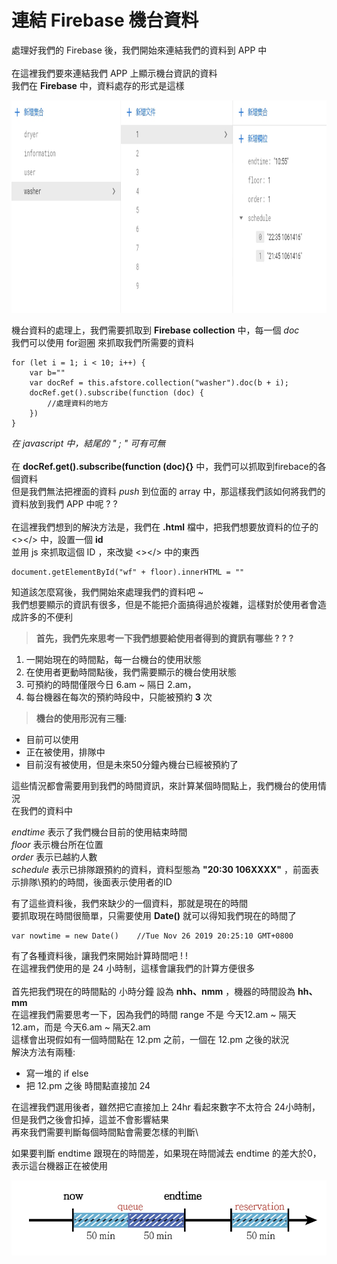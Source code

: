# 連結 Firebase 機台資料

處理好我們的 Firebase 後，我們開始來連結我們的資料到 APP 中 \
\
在這裡我們要來連結我們 APP 上顯示機台資訊的資料\
我們在 **Firebase** 中，資料處存的形式是這樣

<img src="教程圖片/1574770379598.jpg" width="800px" height="340px">

機台資料的處理上，我們需要抓取到 **Firebase collection** 中，每一個 *doc* \
我們可以使用 for迴圈 來抓取我們所需要的資料

    for (let i = 1; i < 10; i++) {
        var b=""
        var docRef = this.afstore.collection("washer").doc(b + i);
        docRef.get().subscribe(function (doc) {
            //處理資料的地方
        })
    }

*在 javascript 中，結尾的 " ; " 可有可無* \
\
在 **docRef.get().subscribe(function (doc){}** 中，我們可以抓取到firebace的各個資料\
但是我們無法把裡面的資料 *push* 到位面的 array 中，那這樣我們該如何將我們的資料放到我們 APP 中呢 ? ? \
\
在這裡我們想到的解決方法是，我們在 **.html** 檔中，把我們想要放資料的位子的 <></> 中，設置一個 **id** \
並用 js 來抓取這個 ID ，來改變 <></> 中的東西

    document.getElementById("wf" + floor).innerHTML = ""

知道該怎麼寫後，我們開始來處理我們的資料吧 ~ \
我們想要顯示的資訊有很多，但是不能把介面搞得過於複雜，這樣對於使用者會造成許多的不便利

> **首先，我們先來思考一下我們想要給使用者得到的資訊有哪些 ? ? ?**
1. 一開始現在的時間點，每一台機台的使用狀態
2. 在使用者更動時間點後，我們需要顯示的機台使用狀態
3. 可預約的時間僅限今日 6.am ~ 隔日 2.am，
4. 每台機器在每次的預約時段中，只能被預約 **3** 次

>**機台的使用形況有三種:**
* 目前可以使用
* 正在被使用，排隊中
* 目前沒有被使用，但是未來50分鐘內機台已經被預約了 

這些情況都會需要用到我們的時間資訊，來計算某個時間點上，我們機台的使用情況\
在我們的資料中


*endtime* 表示了我們機台目前的使用結束時間\
*floor* 表示機台所在位置\
*order* 表示已越約人數\
*schedule* 表示已排隊跟預約的資料，資料型態為 **"20:30 106XXXX"** ，前面表示排隊\預約的時間，後面表示使用者的ID

有了這些資料後，我們來缺少的一個資料，那就是現在的時間\
要抓取現在時間很簡單，只需要使用 **Date()** 就可以得知我們現在的時間了

    var nowtime = new Date()    //Tue Nov 26 2019 20:25:10 GMT+0800

有了各種資料後，讓我們來開始計算時間吧 ! !\
在這裡我們使用的是 24 小時制，這樣會讓我們的計算方便很多\
\
首先把我們現在的時間點的 小時分鐘 設為 **nhh、nmm** ，機器的時間設為 **hh、mm** \
在這裡我們需要思考一下，因為我們的時間 range 不是 今天12.am ~ 隔天12.am，而是 今天6.am ~ 隔天2.am \
這樣會出現假如有一個時間點在 12.pm 之前，一個在 12.pm 之後的狀況\
解決方法有兩種:
* 寫一堆的 if else
* 把 12.pm 之後 時間點直接加 24

在這裡我們選用後者，雖然把它直接加上 24hr 看起來數字不太符合 24小時制，但是我們之後會扣掉，這並不會影響結果\
再來我們需要判斷每個時間點會需要怎樣的判斷\

如果要判斷 endtime 跟現在的時間差，如果現在時間減去 endtime 的差大於0，表示這台機器正在被使用

<img src="教程圖片/1574769743758.jpg" width="750px" height="120px">













